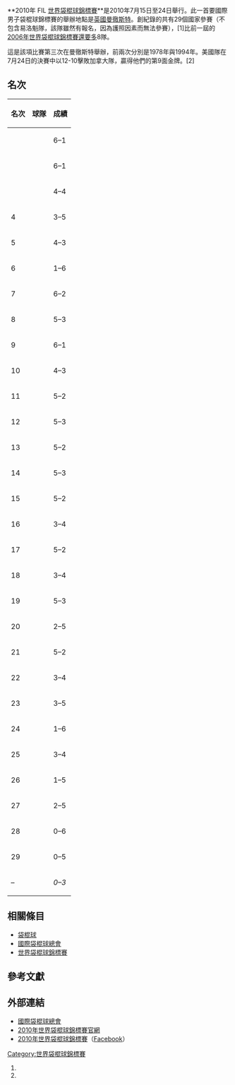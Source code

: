 **2010年 FIL [世界袋棍球錦標賽](https://zh.wikipedia.org/wiki/世界袋棍球錦標賽 "wikilink")**是2010年7月15日至24日舉行。此一首要國際男子袋棍球錦標賽的舉辦地點是[英國](https://zh.wikipedia.org/wiki/英國 "wikilink")[曼徹斯特](https://zh.wikipedia.org/wiki/曼徹斯特 "wikilink")。創紀錄的共有29個國家參賽（不包含易洛魁隊，該隊雖然有報名，因為護照因素而無法參賽），\[1\]比前一屆的[2006年世界袋棍球錦標賽還要多](https://zh.wikipedia.org/wiki/2006年世界袋棍球錦標賽 "wikilink")8隊。

這是該項比賽第三次在曼徹斯特舉辦，前兩次分別是1978年與1994年。美國隊在7月24日的決賽中以12-10擊敗加拿大隊，贏得他們的第9面金牌。\[2\]

## 名次

<table>
<thead>
<tr class="header">
<th><p>名次</p></th>
<th><p>球隊</p></th>
<th><p>成績</p></th>
</tr>
</thead>
<tbody>
<tr class="odd">
<td></td>
<td></td>
<td><p>6–1</p></td>
</tr>
<tr class="even">
<td></td>
<td></td>
<td><p>6–1</p></td>
</tr>
<tr class="odd">
<td></td>
<td></td>
<td><p>4–4</p></td>
</tr>
<tr class="even">
<td><p>4</p></td>
<td></td>
<td><p>3–5</p></td>
</tr>
<tr class="odd">
<td><p>5</p></td>
<td></td>
<td><p>4–3</p></td>
</tr>
<tr class="even">
<td><p>6</p></td>
<td></td>
<td><p>1–6</p></td>
</tr>
<tr class="odd">
<td><p>7</p></td>
<td></td>
<td><p>6–2</p></td>
</tr>
<tr class="even">
<td><p>8</p></td>
<td></td>
<td><p>5–3</p></td>
</tr>
<tr class="odd">
<td><p>9</p></td>
<td></td>
<td><p>6–1</p></td>
</tr>
<tr class="even">
<td><p>10</p></td>
<td></td>
<td><p>4–3</p></td>
</tr>
<tr class="odd">
<td><p>11</p></td>
<td></td>
<td><p>5–2</p></td>
</tr>
<tr class="even">
<td><p>12</p></td>
<td></td>
<td><p>5–3</p></td>
</tr>
<tr class="odd">
<td><p>13</p></td>
<td></td>
<td><p>5–2</p></td>
</tr>
<tr class="even">
<td><p>14</p></td>
<td></td>
<td><p>5–3</p></td>
</tr>
<tr class="odd">
<td><p>15</p></td>
<td></td>
<td><p>5–2</p></td>
</tr>
<tr class="even">
<td><p>16</p></td>
<td></td>
<td><p>3–4</p></td>
</tr>
<tr class="odd">
<td><p>17</p></td>
<td></td>
<td><p>5–2</p></td>
</tr>
<tr class="even">
<td><p>18</p></td>
<td></td>
<td><p>3–4</p></td>
</tr>
<tr class="odd">
<td><p>19</p></td>
<td></td>
<td><p>5–3</p></td>
</tr>
<tr class="even">
<td><p>20</p></td>
<td></td>
<td><p>2–5</p></td>
</tr>
<tr class="odd">
<td><p>21</p></td>
<td></td>
<td><p>5–2</p></td>
</tr>
<tr class="even">
<td><p>22</p></td>
<td></td>
<td><p>3–4</p></td>
</tr>
<tr class="odd">
<td><p>23</p></td>
<td></td>
<td><p>3–5</p></td>
</tr>
<tr class="even">
<td><p>24</p></td>
<td></td>
<td><p>1–6</p></td>
</tr>
<tr class="odd">
<td><p>25</p></td>
<td></td>
<td><p>3–4</p></td>
</tr>
<tr class="even">
<td><p>26</p></td>
<td></td>
<td><p>1–5</p></td>
</tr>
<tr class="odd">
<td><p>27</p></td>
<td></td>
<td><p>2–5</p></td>
</tr>
<tr class="even">
<td><p>28</p></td>
<td></td>
<td><p>0–6</p></td>
</tr>
<tr class="odd">
<td><p>29</p></td>
<td></td>
<td><p>0–5</p></td>
</tr>
<tr class="even">
<td><p>–</p></td>
<td><p><em></em></p></td>
<td><p><em>0–3</em></p></td>
</tr>
</tbody>
</table>

## 相關條目

  - [袋棍球](../Page/袋棍球.md "wikilink")
  - [國際袋棍球總會](../Page/國際袋棍球總會.md "wikilink")
  - [世界袋棍球錦標賽](https://zh.wikipedia.org/wiki/世界袋棍球錦標賽 "wikilink")

## 參考文獻

<references />

## 外部連結

  - [國際袋棍球總會](http://www.filacrosse.com/)
  - [2010年世界袋棍球錦標賽官網](http://www.2010worldlacrosse.com/)
  - [2010年世界袋棍球錦標賽](http://www.facebook.com/pages/2010-World-Lacrosse-Championships/230508536775?ref=ts)（[Facebook](../Page/Facebook.md "wikilink")）

[Category:世界袋棍球錦標賽](https://zh.wikipedia.org/wiki/Category:世界袋棍球錦標賽 "wikilink")

1.
2.
